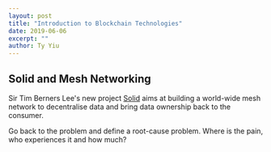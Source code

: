 ```yaml
---
layout: post
title: "Introduction to Blockchain Technologies"
date: 2019-06-06
excerpt: ""
author: Ty Yiu
---
```


## Solid and Mesh Networking

Sir Tim Berners Lee's new project [Solid](https://solid.inrupt.com/) aims at
building a world-wide mesh network to decentralise data and bring data ownership
back to the consumer.

Go back to the problem and define a root-cause problem.
Where is the pain, who experiences it and how much? 

